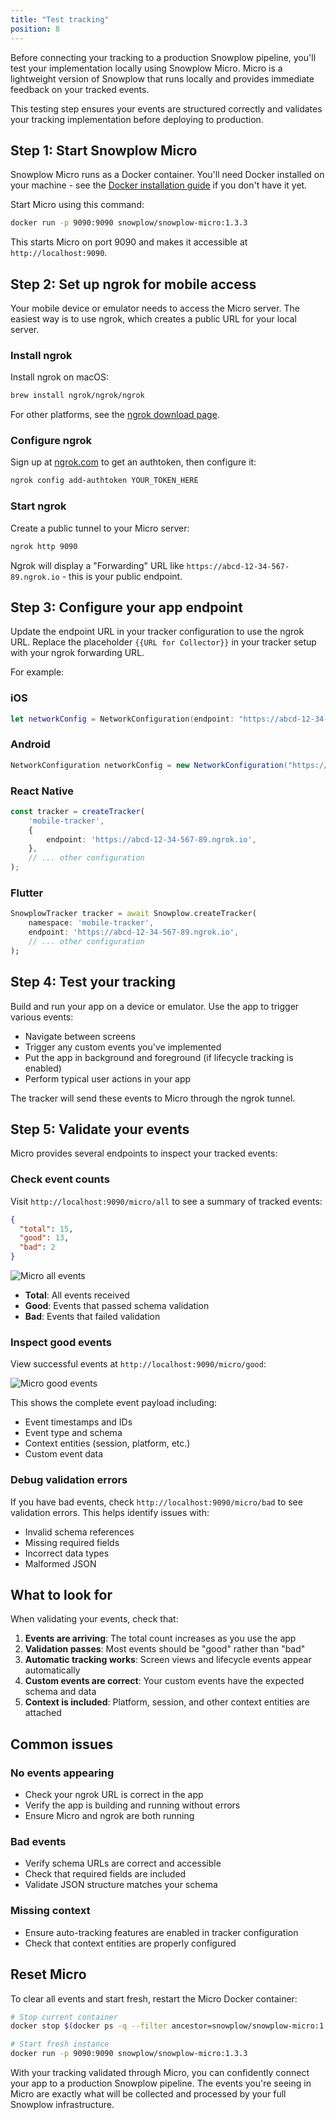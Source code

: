 ```yaml
---
title: "Test tracking"
position: 8
---
```


Before connecting your tracking to a production Snowplow pipeline, you'll test your implementation locally using Snowplow Micro. Micro is a lightweight version of Snowplow that runs locally and provides immediate feedback on your tracked events.

This testing step ensures your events are structured correctly and validates your tracking implementation before deploying to production.

## Step 1: Start Snowplow Micro

Snowplow Micro runs as a Docker container. You'll need Docker installed on your machine - see the [Docker installation guide](https://docs.docker.com/get-docker/) if you don't have it yet.

Start Micro using this command:

```bash
docker run -p 9090:9090 snowplow/snowplow-micro:1.3.3
```

This starts Micro on port 9090 and makes it accessible at `http://localhost:9090`.

## Step 2: Set up ngrok for mobile access

Your mobile device or emulator needs to access the Micro server. The easiest way is to use ngrok, which creates a public URL for your local server.

### Install ngrok

Install ngrok on macOS:

```bash
brew install ngrok/ngrok/ngrok
```

For other platforms, see the [ngrok download page](https://ngrok.com/download).

### Configure ngrok

Sign up at [ngrok.com](https://dashboard.ngrok.com/signup) to get an authtoken, then configure it:

```bash
ngrok config add-authtoken YOUR_TOKEN_HERE
```

### Start ngrok

Create a public tunnel to your Micro server:

```bash
ngrok http 9090
```

Ngrok will display a "Forwarding" URL like `https://abcd-12-34-567-89.ngrok.io` - this is your public endpoint.

## Step 3: Configure your app endpoint

Update the endpoint URL in your tracker configuration to use the ngrok URL. Replace the placeholder `{{URL for Collector}}` in your tracker setup with your ngrok forwarding URL.

For example:

### iOS
```swift
let networkConfig = NetworkConfiguration(endpoint: "https://abcd-12-34-567-89.ngrok.io")
```

### Android
```java
NetworkConfiguration networkConfig = new NetworkConfiguration("https://abcd-12-34-567-89.ngrok.io");
```

### React Native
```typescript
const tracker = createTracker(
    'mobile-tracker',
    {
        endpoint: 'https://abcd-12-34-567-89.ngrok.io',
    },
    // ... other configuration
);
```

### Flutter
```dart
SnowplowTracker tracker = await Snowplow.createTracker(
    namespace: 'mobile-tracker',
    endpoint: 'https://abcd-12-34-567-89.ngrok.io',
    // ... other configuration
);
```

## Step 4: Test your tracking

Build and run your app on a device or emulator. Use the app to trigger various events:

- Navigate between screens
- Trigger any custom events you've implemented
- Put the app in background and foreground (if lifecycle tracking is enabled)
- Perform typical user actions in your app

The tracker will send these events to Micro through the ngrok tunnel.

## Step 5: Validate your events

Micro provides several endpoints to inspect your tracked events:

### Check event counts

Visit `http://localhost:9090/micro/all` to see a summary of tracked events:

```json
{
  "total": 15,
  "good": 13,
  "bad": 2
}
```

![Micro all events](images/micro-all.png)

- **Total**: All events received
- **Good**: Events that passed schema validation
- **Bad**: Events that failed validation

### Inspect good events

View successful events at `http://localhost:9090/micro/good`:

![Micro good events](images/micro-good.png)

This shows the complete event payload including:
- Event timestamps and IDs
- Event type and schema
- Context entities (session, platform, etc.)
- Custom event data

### Debug validation errors

If you have bad events, check `http://localhost:9090/micro/bad` to see validation errors. This helps identify issues with:
- Invalid schema references
- Missing required fields
- Incorrect data types
- Malformed JSON

## What to look for

When validating your events, check that:

1. **Events are arriving**: The total count increases as you use the app
2. **Validation passes**: Most events should be "good" rather than "bad"
3. **Automatic tracking works**: Screen views and lifecycle events appear automatically
4. **Custom events are correct**: Your custom events have the expected schema and data
5. **Context is included**: Platform, session, and other context entities are attached

## Common issues

### No events appearing
- Check your ngrok URL is correct in the app
- Verify the app is building and running without errors
- Ensure Micro and ngrok are both running

### Bad events
- Verify schema URLs are correct and accessible
- Check that required fields are included
- Validate JSON structure matches your schema

### Missing context
- Ensure auto-tracking features are enabled in tracker configuration
- Check that context entities are properly configured

## Reset Micro

To clear all events and start fresh, restart the Micro Docker container:

```bash
# Stop current container
docker stop $(docker ps -q --filter ancestor=snowplow/snowplow-micro:1.3.3)

# Start fresh instance
docker run -p 9090:9090 snowplow/snowplow-micro:1.3.3
```

With your tracking validated through Micro, you can confidently connect your app to a production Snowplow pipeline. The events you're seeing in Micro are exactly what will be collected and processed by your full Snowplow infrastructure.
